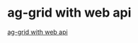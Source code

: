 # ag-grid with web api
[ag-grid with web api](https://aiwithcloud.com/2022/09/19/ag_grid_with_web_api/)